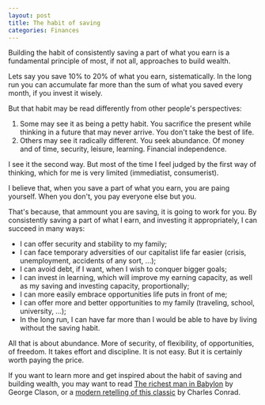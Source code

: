 ```yaml
---
layout: post
title: The habit of saving
categories: Finances
---
```


Building the habit of consistently saving a part of what you earn is a fundamental principle of most, if not all, approaches to build wealth.

Lets say you save 10% to 20% of what you earn, sistematically. In the long run you can accumulate far more than the sum of what you saved every month, if you invest it wisely.

But that habit may be read differently from other people's perspectives:

1. Some may see it as being a petty habit. You sacrifice the present while thinking in a future that may never arrive. You don't take the best of life.
2. Others may see it radically different. You seek abundance. Of money and of time, security, leisure, learning. Financial independence.

I see it the second way. But most of the time I feel judged by the first way of thinking, which for me is very limited (immediatist, consumerist).

I believe that, when you save a part of what you earn, you are paing yourself. When you don't, you pay everyone else but you.

That's because, that ammount you are saving, it is going to work for you. By consistently saving a part of what I earn, and investing it appropriately, I can succeed in many ways:

- I can offer security and stability to my family;
- I can face temporary adversities of our capitalist life far easier (crisis, unemployment, accidents of any sort, ...);
- I can avoid debt, if I want, when I wish to conquer bigger goals;
- I can invest in learning, which will improve my earning capacity, as well as my saving and investing capacity, proportionally;
- I can more easily embrace opportunities life puts in front of me;
- I can offer more and better opportunities to my family (traveling, school, university, ...);
- In the long run, I can have far more than I would be able to have by living without the saving habit.

All that is about abundance. More of security, of flexibility, of opportunities, of freedom. It takes effort and discipline. It is not easy. But it is certainly worth paying the price.

If you want to learn more and get inspired about the habit of saving and building wealth, you may want to read [The richest man in Babylon](https://amzn.to/3oDaszo) by George Clason, or a [modern retelling of this classic](https://amzn.to/3zDz6pJ) by Charles Conrad.